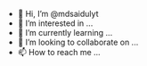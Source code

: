- 👋 Hi, I’m @mdsaidulyt
- 👀 I’m interested in ...
- 🌱 I’m currently learning ...
- 💞️ I’m looking to collaborate on ...
- 📫 How to reach me ...

<!---
mdsaidulyt/mdsaidulyt is a ✨ special ✨ repository because its `README.md` (this file) appears on your GitHub profile.
You can click the Preview link to take a look at your changes.
--->
